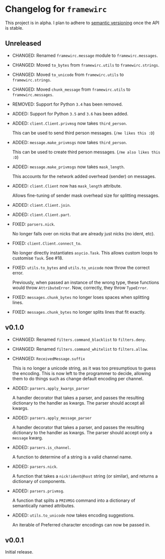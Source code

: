 # Changelog for `framewirc`

This project is in alpha. I plan to adhere to [semantic versioning][semver]
once the API is stable.

## Unreleased
- CHANGED: Renamed `framewirc.message` module to `framewirc.messages`.

- CHANGED: Moved `to_bytes` from `framewirc.utils` to `framewirc.strings`.

- CHANGED: Moved `to_unicode` from `framewirc.utils` to `framewirc.strings`.

- CHANGED: Moved `chunk_message` from `framewirc.utils` to `framewirc.messages`.

- REMOVED: Support for Python `3.4` has been removed.

- ADDED: Support for Python `3.5` and `3.6` has been added.

- ADDED: `client.Client.privmsg` now takes `third_person`.

  This can be used to send third person messages. (`/me likes this :D`)

- ADDED: `message.make_privmsgs` now takes `third_person`.

  This can be used to create third person messages. (`/me also likes this :D`)

- ADDED: `message.make_privmsgs` now takes `mask_length`.

  This accounts for the network added overhead (sender) on messages.

- ADDED: `client.Client` now has `mask_length` attribute.

  Allows fine-tuning of sender mask overhead size for splitting messages.

- ADDED: `client.Client.join`.

- ADDED: `client.Client.part`.

- FIXED: `parsers.nick`.

  No longer falls over on nicks that are already just nicks (no ident, etc).

- FIXED: `client.Client.connect_to`.

  No longer directly instantiates `asycio.Task`. This allows custom loops to
  customise `Task`. See #18.

- FIXED: `utils.to_bytes` and `utils.to_unicode` now throw the correct error.

  Previously, when passed an instance of the wrong type, these functions would
  throw `AttributeError`. Now, correctly, they throw `TypeError`.

- FIXED: `messages.chunk_bytes` no longer loses spaces when splitting lines.

- FIXED: `messages.chunk_bytes` no longer splits lines that fit exactly.

## v0.1.0

- CHANGED: Renamed `filters.command_blacklist` to `filters.deny`.

- CHANGED: Renamed `filters.command_whitelist` to `filters.allow`.

- CHANGED: `ReceivedMessage.suffix`

  This is no longer a unicode string, as it was too presumptious to guess the
  encoding. This is now left to the programmer to decide, allowing them to do
  things such as change default encoding per channel.

- ADDED: `parsers.apply_kwargs_parser`

  A handler decorator that takes a parser, and passes the resulting dictionary
  to the handler as kwargs. The parser should accept all kwargs.

- ADDED: `parsers.apply_message_parser`

  A handler decorator that takes a parser, and passes the resulting dictionary
  to the handler as kwargs. The parser should accept only a `message` kwarg.

- ADDED: `parsers.is_channel`.

  A function to determine of a string is a valid channel name.

- ADDED: `parsers.nick`.

  A function that takes a `nick!ident@host` string (or similar), and returns a
  dictionary of components.

- ADDED: `parsers.privmsg`.

  A function that splits a `PRIVMSG` command into a dictionary of semantically
  named attributes.

- ADDED: `utils.to_unicode` now takes encoding suggestions.

  An iterable of Preferred character encodings can now be passed in.

## v0.0.1

Initial release.


[semver]: http://semver.org/spec/v2.0.0.html
